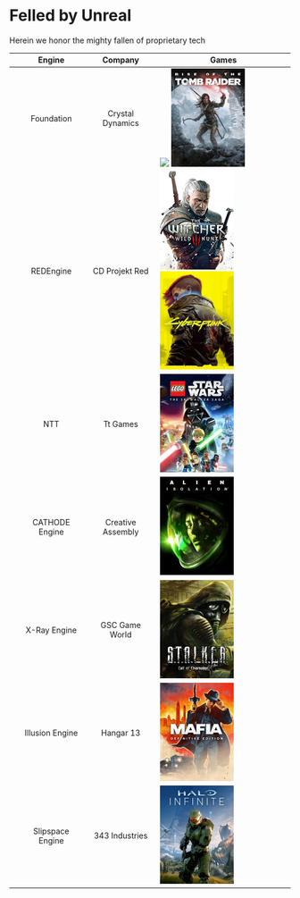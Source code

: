 # Felled by Unreal
Herein we honor the mighty fallen of proprietary tech

|| Engine | Company | Games |
| --- | :---: | :---: | --- |
|| Foundation | Crystal Dynamics | <img src="images/images/avengers.png" width="132"/> <img src="images/rise-tomb-raider.png" width="132"/> |
|| REDEngine | CD Projekt Red | <img src="images/the-witcher-3.png" width="132"/> <img src="images/cyberpunk-2077.png" width="132"/>  |
|| NTT | Tt Games | <img src="images/lego-skywalker-saga.png" width="132"/> |
|| CATHODE Engine | Creative Assembly | <img src="images/alien-isolation.png" width="132"/> |
|| X-Ray Engine | GSC Game World | <img src="images/stalker.png" width="132"/> |
|| Illusion Engine | Hangar 13 | <img src="images/mafia-de.png" width="132"/> |
|| Slipspace Engine | 343 Industries | <img src="images/halo-infinite.png" width="132"/>|

